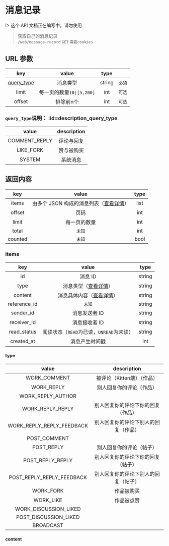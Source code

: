 # 消息记录

!> 这个 API 文档正在编写中，请勿使用

> 获取自己的消息记录  
> `/web/message-record` `GET` `需要cookies`

## URL 参数

|                  key                  |           value           |  type  |        |
| :-----------------------------------: | :-----------------------: | :----: | :----: |
| [query_type](#description_query_type) |         消息类型          | string | `必须` |
|                 limit                 | 每一页的数量`10\|[5,200]` |  int   | `可选` |
|                offset                 |         排除前n个         |  int   | `可选` |

### `query_type`说明： :id=description_query_type

|     value     | description |
| :-----------: | :---------: |
| COMMENT_REPLY | 评论与回复  |
|   LIKE_FORK   | 赞与被购买  |
|    SYSTEM     |  系统消息   |

## 返回内容

|   key   |                      value                       | type |
| :-----: | :----------------------------------------------: | :--: |
|  items  | 由多个 JSON 构成的消息列表（[查看详情](#items)） | list |
| offset  |                       页码                       | int  |
|  limit  |                   每一页的数量                   | int  |
|  total  |                      `未知`                      | int  |
| counted |                      `未知`                      | bool |

### items

|     key      |                  value                   |  type  |
| :----------: | :--------------------------------------: | :----: |
|      id      |                 消息 ID                  | string |
|     type     |      消息类型（[查看详情](#type)）       | string |
|   content    |   消息具体内容（[查看详情](#content)）   | string |
| reference_id |                  `未知`                  | string |
|  sender_id   |              消息发送者 ID               | string |
| receiver_id  |              消息接收者 ID               | string |
| read_status  | 阅读状态（`READ`为已读，`UNREAD`为未读） | string |
|  created_at  |              消息产生时间戳              |  int   |

#### type

|           value           |         description          |
| :-----------------------: | :--------------------------: |
|       WORK_COMMENT        |    被评论（Kitten端）（作品）    |
|        WORK_REPLY         |      别人回复你的评论（作品）      |
|     WORK_REPLY_AUTHOR     |                              |
|     WORK_REPLY_REPLY      | 别人回复你的评论下你的回复（作品） |
| WORK_REPLY_REPLY_FEEDBACK | 别人回复你的评论下别人的回复（作品） |
|       POST_COMMENT        |                              |
|        POST_REPLY         | 别人回复你的评论（帖子） |
|     POST_REPLY_REPLY      | 别人回复你的评论下你的回复（帖子） |
| POST_REPLY_REPLY_FEEDBACK | 别人回复你的评论下别人的回复（帖子） |
|         WORK_FORK         |          作品被购买          |
|         WORK_LIKE         |          作品被点赞          |
|   WORK_DISCUSSION_LIKED   |                              |
|   POST_DISCUSSION_LIKED   |                              |
|         BROADCAST         |                              |

#### content
